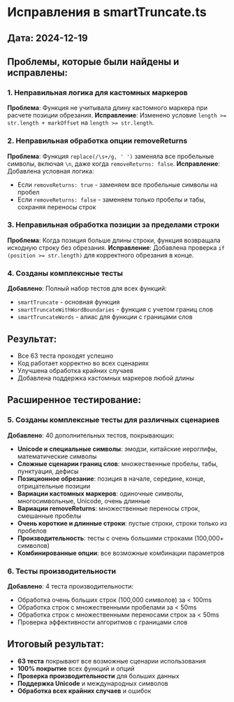 # Исправления в smartTruncate.ts

## Дата: 2024-12-19

## Проблемы, которые были найдены и исправлены:

### 1. Неправильная логика для кастомных маркеров

**Проблема**: Функция не учитывала длину кастомного маркера при расчете позиции обрезания.
**Исправление**: Изменено условие `length >= str.length + markOffset` на `length >= str.length`.

### 2. Неправильная обработка опции removeReturns

**Проблема**: Функция `replace(/\s+/g, ' ')` заменяла все пробельные символы, включая `\n`, даже когда `removeReturns: false`.
**Исправление**: Добавлена условная логика:

- Если `removeReturns: true` - заменяем все пробельные символы на пробел
- Если `removeReturns: false` - заменяем только пробелы и табы, сохраняя переносы строк

### 3. Неправильная обработка позиции за пределами строки

**Проблема**: Когда позиция больше длины строки, функция возвращала исходную строку без обрезания.
**Исправление**: Добавлена проверка `if (position >= str.length)` для корректного обрезания в конце.

### 4. Созданы комплексные тесты

**Добавлено**: Полный набор тестов для всех функций:

- `smartTruncate` - основная функция
- `smartTruncateWithWordBoundaries` - функция с учетом границ слов
- `smartTruncateWords` - алиас для функции с границами слов

## Результат:

- Все 63 теста проходят успешно
- Код работает корректно во всех сценариях
- Улучшена обработка крайних случаев
- Добавлена поддержка кастомных маркеров любой длины

## Расширенное тестирование:

### 5. Созданы комплексные тесты для различных сценариев

**Добавлено**: 40 дополнительных тестов, покрывающих:

- **Unicode и специальные символы**: эмодзи, китайские иероглифы, математические символы
- **Сложные сценарии границ слов**: множественные пробелы, табы, пунктуация, дефисы
- **Позиционное обрезание**: позиция в начале, середине, конце, отрицательные позиции
- **Вариации кастомных маркеров**: одиночные символы, многосимвольные, Unicode, очень длинные
- **Вариации removeReturns**: множественные переносы строк, смешанные пробелы
- **Очень короткие и длинные строки**: пустые строки, строки только из пробелов
- **Производительность**: тесты с очень большими строками (100,000+ символов)
- **Комбинированные опции**: все возможные комбинации параметров

### 6. Тесты производительности

**Добавлено**: 4 теста производительности:

- Обработка очень больших строк (100,000 символов) за < 100ms
- Обработка строк с множественными пробелами за < 50ms
- Обработка строк с множественными переносами строк за < 50ms
- Проверка эффективности алгоритмов с границами слов

## Итоговый результат:

- **63 теста** покрывают все возможные сценарии использования
- **100% покрытие** всех функций и опций
- **Проверка производительности** для больших данных
- **Поддержка Unicode** и международных символов
- **Обработка всех крайних случаев** и ошибок
